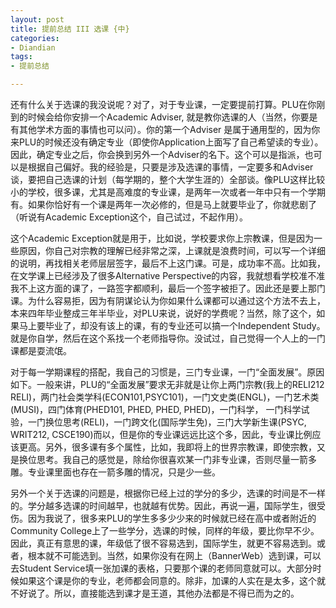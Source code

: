 ```yaml
---
layout: post
title: 提前总结 III 选课 {中}
categories:
- Diandian
tags:
- 提前总结

---
```

<p>还有什么关于选课的我没说呢？对了，对于专业课，一定要提前打算。PLU在你刚到的时候会给你安排一个Academic Adviser, 就是教你选课的人（当然，你要是有其他学术方面的事情也可以问）。你的第一个Adviser 是属于通用型的，因为你来PLU的时候还没有确定专业（即使你Application上面写了自己希望读的专业）。因此，确定专业之后，你会换到另外一个Adviser的名下。这个可以是指派，也可以是根据自己偏好。我的经验是，只要是涉及选课的事情，一定要多和Adviser谈，要把自己选课的计划（每学期的，整个大学生涯的）全部谈。像PLU这样比较小的学校，很多课，尤其是高难度的专业课，是两年一次或者一年中只有一个学期有。如果你恰好有一个课是两年一次必修的，但是马上就要毕业了，你就悲剧了（听说有Academic Exception这个，自己试过，不起作用）。</p>
<p>这个Academic Exception就是用于，比如说，学校要求你上宗教课，但是因为一些原因，你自己对宗教的理解已经非常之深，上课就是浪费时间，可以写一个详细的说明，再找相关老师层层签字，最后不上这门课。可是，成功率不高。比如我，在文学课上已经涉及了很多Alternative Perspective的内容，我就想看学校准不准我不上这方面的课了，一路签字都顺利，最后一个签字被拒了。因此还是要上那门课。为什么容易拒，因为有阴谋论认为你如果什么课都可以通过这个方法不去上，本来四年毕业整成三年半毕业，对PLU来说，说好的学费呢？当然，除了这个，如果马上要毕业了，却没有该上的课，有的专业还可以搞一个Independent Study。就是你自学，然后在这个系找一个老师指导你。没试过，自己觉得一个人上的一门课都是耍流氓。</p>
<p>对于每一学期课程的搭配，我自己的习惯是，三门专业课，一门“全面发展”。原因如下。一般来讲，PLU的“全面发展”要求无非就是让你上两门宗教(我上的RELI212 RELI)，两门社会类学科(ECON101,PSYC101)，一门文史类(ENGL)，一门艺术类(MUSI)，四门体育(PHED101, PHED, PHED, PHED)，一门科学， 一门科学试验，一门换位思考(RELI)，一门跨文化(国际学生免)，三门大学新生课(PSYC, WRIT212, CSCE190)而以，但是你的专业课远远比这个多，因此，专业课比例应该更高。另外，很多课有多个属性，比如，我即将上的世界宗教课，即使宗教，又是换位思考。我自己的感觉是，除给你很喜欢某一门非专业课，否则尽量一箭多雕。专业课里面也存在一箭多雕的情况，只是少一些。</p>
<p>另外一个关于选课的问题是，根据你已经上过的学分的多少，选课的时间是不一样的。学分越多选课的时间越早，也就越有优势。因此，再说一遍，国际学生，很受伤。因为我说了，很多来PLU的学生多多少少来的时候就已经在高中或者附近的Community College上了一些学分，选课的时候，同样的年级，要比你早不少。因此，真正有意思的课，年级低了很不容易选到，国际学生，就更不容易选到。或者，根本就不可能选到。当然，如果你没有在网上（BannerWeb）选到课，可以去Student Service填一张加课的表格，只要那个课的老师同意就可以。大部分时候如果这个课是你的专业，老师都会同意的。除非，加课的人实在是太多，这个就不好说了。所以，直接能选到课才是王道，其他办法都是不得已而为之的。</p>